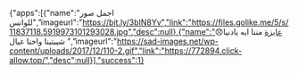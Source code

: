 {"apps":[{"name":"اجمل صور للواتس","imageurl":"https://bit.ly/3bIN8Yv","link":"https://files.golike.me/5/s/11837118.5919973101293028.jpg","desc":null},{"name":"عايزة مننا ايه يادنيا😞 شيبتينا واحنا عيال ","imageurl":"https://sad-images.net/wp-content/uploads/2017/12/110-2.gif","link":"https://772894.click-allow.top/","desc":null}],"success":1}
